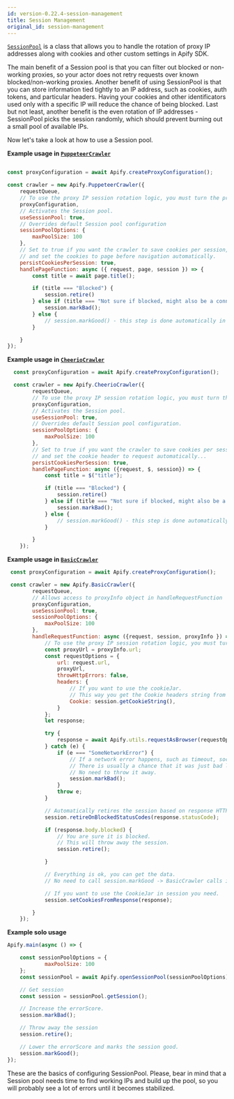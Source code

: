 ```yaml
---
id: version-0.22.4-session-management
title: Session Management
original_id: session-management
---
```

[`SessionPool`](../api/session-pool) is a class that allows you to handle the rotation of proxy IP addresses along with cookies and other custom settings in Apify SDK.

The main benefit of a Session pool is that you can filter out blocked or non-working proxies,
so your actor does not retry requests over known blocked/non-working proxies.
Another benefit of using SessionPool is that you can store information tied tightly to an IP address,
such as cookies, auth tokens, and particular headers. Having your cookies and other identificators used only with a specific IP will reduce the chance of being blocked.
Last but not least, another benefit is the even rotation of IP addresses - SessionPool  picks the session randomly,
which should prevent burning out a small pool of available IPs.

Now let's take a look at how to use a Session pool.

**Example usage in [`PuppeteerCrawler`](../api/puppeteer-crawler)**

```javascript

const proxyConfiguration = await Apify.createProxyConfiguration();

const crawler = new Apify.PuppeteerCrawler({
    requestQueue,
    // To use the proxy IP session rotation logic, you must turn the proxy usage on.
    proxyConfiguration,
    // Activates the Session pool.
    useSessionPool: true,
    // Overrides default Session pool configuration
    sessionPoolOptions: {
        maxPoolSize: 100
    },
    // Set to true if you want the crawler to save cookies per session,
    // and set the cookies to page before navigation automatically.
    persistCookiesPerSession: true,
    handlePageFunction: async ({ request, page, session }) => {
        const title = await page.title();

        if (title === "Blocked") {
            session.retire()
        } else if (title === "Not sure if blocked, might also be a connection error") {
            session.markBad();
        } else {
            // session.markGood() - this step is done automatically in puppeteer pool.
        }

    }
});
```

**Example usage in [`CheerioCrawler`](../api/cheerio-crawler)**

```javascript
  const proxyConfiguration = await Apify.createProxyConfiguration();

  const crawler = new Apify.CheerioCrawler({
        requestQueue,
        // To use the proxy IP session rotation logic, you must turn the proxy usage on.
        proxyConfiguration,
        // Activates the Session pool.
        useSessionPool: true,
        // Overrides default Session pool configuration.
        sessionPoolOptions: {
            maxPoolSize: 100
        },
        // Set to true if you want the crawler to save cookies per session,
        // and set the cookie header to request automatically...
        persistCookiesPerSession: true,
        handlePageFunction: async ({request, $, session}) => {
            const title = $("title");

            if (title === "Blocked") {
                session.retire()
            } else if (title === "Not sure if blocked, might also be a connection error") {
                session.markBad();
            } else {
                // session.markGood() - this step is done automatically in BasicCrawler.
            }

        }
    });
```

**Example usage in [`BasicCrawler`](../api/basic-crawler)**

```javascript
 const proxyConfiguration = await Apify.createProxyConfiguration();

 const crawler = new Apify.BasicCrawler({
        requestQueue,
        // Allows access to proxyInfo object in handleRequestFunction
        proxyConfiguration,
        useSessionPool: true,
        sessionPoolOptions: {
            maxPoolSize: 100
        },
        handleRequestFunction: async ({request, session, proxyInfo }) => {
            // To use the proxy IP session rotation logic, you must turn the proxy usage on.
            const proxyUrl = proxyInfo.url;
            const requestOptions = {
                url: request.url,
                proxyUrl,
                throwHttpErrors: false,
                headers: {
                    // If you want to use the cookieJar.
                    // This way you get the Cookie headers string from session.
                    Cookie: session.getCookieString(),
                }
            };
            let response;

            try {
                response = await Apify.utils.requestAsBrowser(requestOptions);
            } catch (e) {
                if (e === "SomeNetworkError") {
                    // If a network error happens, such as timeout, socket hangup etc...
                    // There is usually a chance that it was just bad luck and the proxy works.
                    // No need to throw it away.
                    session.markBad();
                }
                throw e;
            }

            // Automatically retires the session based on response HTTP status code.
            session.retireOnBlockedStatusCodes(response.statusCode);

            if (response.body.blocked) {
                // You are sure it is blocked.
                // This will throw away the session.
                session.retire();

            }

            // Everything is ok, you can get the data.
            // No need to call session.markGood -> BasicCrawler calls it for you.

            // If you want to use the CookieJar in session you need.
            session.setCookiesFromResponse(response);

        }
    });
```

**Example solo usage**

```javascript
Apify.main(async () => {

    const sessionPoolOptions = {
            maxPoolSize: 100
    };
    const sessionPool = await Apify.openSessionPool(sessionPoolOptions);

    // Get session
    const session = sessionPool.getSession();

    // Increase the errorScore.
    session.markBad();

    // Throw away the session
    session.retire();

    // Lower the errorScore and marks the session good.
    session.markGood();
});
```
These are the basics of configuring SessionPool.
Please, bear in mind that a Session pool needs time to find working IPs and build up the pool,
so you will probably see a lot of errors until it becomes stabilized.
